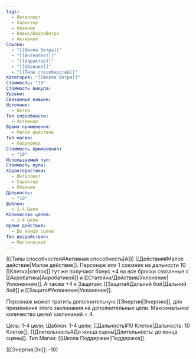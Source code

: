 ```yaml
---
tags:
  - Интеллект
  - Характер
  - Обаяние
  - Навык/ШколаВетра
  - Активная
Ссылки:
  - "[[Школа Ветра]]"
  - "[[Интеллект]]"
  - "[[Характер]]"
  - "[[Обаяние]]"
  - "[[Типы способностей]]"
Категория: "[[Школа Ветра]]"
Стоимость: "10"
Стоимость выкупа: 
Уровни: 
Связанные навыки: 
Источник:
  - Ветер
Тип способности:
  - Активная
Время применения:
  - Малое действие
Тип магии:
  - Поддержка
Стоимость применения:
  - "10"
Используемый пул: 
Стоимость пула: 
Характеристики:
  - Интеллект
  - Характер
  - Обаяние
Дальность:
  - "10"
Шаблон:
  - 1-4 Цели
Количество целей:
  - 1-4 Цели
Время действия:
  - До конца сцены
Тип воздействия:
  - Мистический
---
```

([[Типы способностей#Активная способность|А]]) [[Действия#Малое действие|Малое действие]]. Персонаж или 1 союзник на дальности 10 [[Клетка|клеток]] тут же получают бонус +4 на все броски связанные с [[Акробатика|Акробатикой]] и [[Статейки/Действия/Уклонение|Уклонением]]. А также +4 к Защитам: [[Защита#Дальний бой|Дальний бой]] и [[Защита#Уклонение|Уклонение]]. 

Персонаж может тратить дополнительную [[Энергия|Энергию]], для применения этого заклинания на дополнительные цели. Максимальное количество целей заклинаний = 4. 

Цель: 1-4 цели; Шаблон: 1-4 цели; [[Дальность#10 Клеток|Дальность: 10 Клеток]]. [[Длительность#До конца сцены|Длительность: до конца сцены]].  Тип Магии: [[Школа Поддержки|Поддержка]].

([[Энергия|Эн]]: -10)